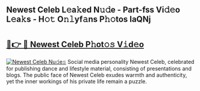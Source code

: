 ## Newest Celeb L𝚎a𝚔ed N𝚞𝚍e - Part-fss Vi𝚍𝚎o L𝚎a𝚔s - H𝚘𝚝 O𝚗𝚕yf𝚊ns P𝚑𝚘tos IaQNj

# <h2><a href="http://kfczlp.oniu.top/?m=Newest+Celeb">🔗👉 🔴 Newest Celeb P𝚑ot𝚘𝚜 V𝚒d𝚎o</a></h2>

[![Newest Celeb Nu𝚍e𝚜](https://i.imgur.com/0qMVB7G.gif)](http://kfczlp.oniu.top/?m=Newest+Celeb)
Social media personality Newest Celeb, celebrated for publishing dance and lifestyle material, consisting of presentations and blogs. The public face of Newest Celeb exudes warmth and authenticity, yet the inner workings of his private life remain a puzzle.  
